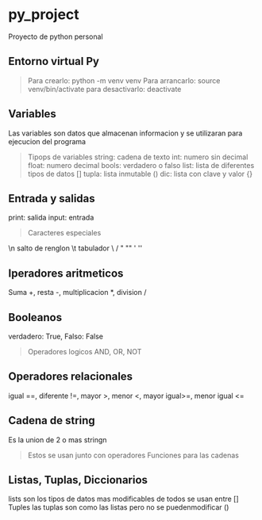 # py_project
Proyecto de python personal

## Entorno virtual Py
> Para crearlo:         python -m venv venv
> Para arrancarlo:      source venv/bin/activate
> para desactivarlo:    deactivate

## Variables
Las variables son datos que almacenan informacion y se utilizaran para ejecucion del programa

> Tipops de variables
string: cadena de texto
int:    numero sin decimal
float:  numero decimal
bools:  verdadero o falso
list:   lista de diferentes tipos de datos []
tupla:  lista inmutable ()
dic:    lista con clave y valor {}

## Entrada y salidas
print:  salida
input:  entrada
> Caracteres especiales

\n salto de renglon
\t tabulador
\\ /
\" ""
\' ''

## Iperadores aritmeticos
Suma +, resta -, multiplicacion *, division /

## Booleanos
verdadero: True, Falso: False
> Operadores logicos
AND, OR, NOT

## Operadores relacionales
igual ==, diferente !=, mayor >, menor <, mayor igual>=, menor igual <=

## Cadena de string
Es la union de 2 o mas stringn
> Estos se usan junto con operadores
> Funciones para las cadenas

## Listas, Tuplas, Diccionarios
lists son los tipos de datos mas modificables de todos se usan entre []
Tuples las tuplas son como las listas pero no se puedenmodificar ()